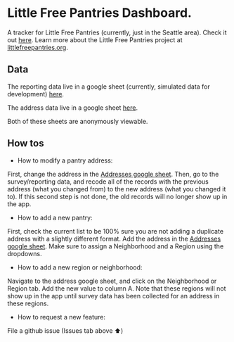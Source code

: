 # Little Free Pantries Dashboard. 
A tracker for Little Free Pantries (currently, just in the Seattle area). Check it out [here](https://roba.shinyapps.io/lfp-dashboard/). Learn more about the Little Free Pantries project at [littlefreepantries.org](https://www.thelittlefreepantries.org/).

## Data 
The reporting data live in a google sheet (currently, simulated data for development) [here](https://docs.google.com/spreadsheets/d/1EjC43kxctXh82w3DD0XPIbBvmYglxTdpXNppHMm90yk/edit#gid=0). 

The address data live in a google sheet [here](https://docs.google.com/spreadsheets/u/1/d/1iXcz098Cc_RGejIq97JUK0Rj1oDw2QolF5_bNRlG4e4/edit#gid=0). 

Both of these sheets are anonymously viewable. 


## How tos
* How to modify a pantry address: 

First, change the address in the [Addresses google sheet](https://docs.google.com/spreadsheets/u/1/d/1iXcz098Cc_RGejIq97JUK0Rj1oDw2QolF5_bNRlG4e4/edit#gid=0). Then, go to the survey/reporting data, and recode all of the records with the previous address (what you changed from) to the new address (what you changed it to). If this second step is not done, the old records will no longer show up in the app. 

* How to add a new pantry: 

First, check the current list to be 100% sure you are not adding a duplicate address with a slightly different format. Add the address in the [Addresses google sheet](https://docs.google.com/spreadsheets/u/1/d/1iXcz098Cc_RGejIq97JUK0Rj1oDw2QolF5_bNRlG4e4/edit#gid=0). Make sure to assign a Neighborhood and a Region using the dropdowns. 

* How to add a new region or neighborhood: 

Navigate to the address google sheet, and click on the Neighborhood or Region tab. Add the new value to column A. Note that these regions will not show up in the app until survey data has been collected for an address in these regions. 

* How to request a new feature: 

File a github issue (Issues tab above :arrow_up:) 
